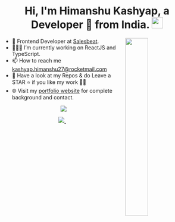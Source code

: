 <!--
**iamhiman/iamhiman** is a ✨ _special_ ✨ repository because its `README.md` (this file) appears on your GitHub profile.
-->

<h1 align="center">Hi, I'm Himanshu Kashyap, a Developer 🚀 from India. <img src="https://user-images.githubusercontent.com/23083986/109312038-8d752d80-786c-11eb-895f-cfd5a04bf6f9.gif" width="30" /></h1>

<img align="right" src="https://user-images.githubusercontent.com/23083986/109315655-c8796000-7870-11eb-91b6-436fd7708f2e.gif" width="35%" />

- 🔭 Frontend Developer at [Salesbeat](https://www.salesbeat.co/).
- 👨🏽‍💻  I’m currently working on ReactJS and TypeScript.
- 📫 How to reach me <a href="mailto:kashyap.himanshu27@rocketmail.com" target="_blank">kashyap.himanshu27@rocketmail.com</a>
- :file_folder: Have a look at my Repos & do Leave a STAR :star: if you like my work :man_technologist:
- 🌐 Visit my [portfolio website](http://himankash.epizy.com/) for complete background and contact.
<!--- 👨‍💻 All of my projects are available at <a href="https://github.com/iamhiman" target="_blank">https://github.com/iamhiman</a>-->
<!--- ⚡ Fun Fact: I can talk 24/7 about Geo-Politics.-->

<p align="center">
  <img src="https://github-readme-stats.vercel.app/api/top-langs/?username=iamhiman&layout=compact&count_private=true&langs_count=10">
</p>  

<p align='center'>
  <a href="https://www.linkedin.com/in/himankash/">
    <img src="https://img.shields.io/badge/linkedin-%230077B5.svg?&style=for-the-badge&logo=linkedin&logoColor=white" />
  </a>&nbsp;&nbsp; 
</p>

<!--
<table>
  <tr>
    <td> <img src="https://github-readme-stats.vercel.app/api?username=iamhiman&count_private=true&show_icons=true&hide_border=true"> </td>
    <td>  <img src="https://github-readme-stats.vercel.app/api/top-langs/?username=iamhiman&layout=compact&hide_border=true"> </td>
  </tr>
</table>
-->
